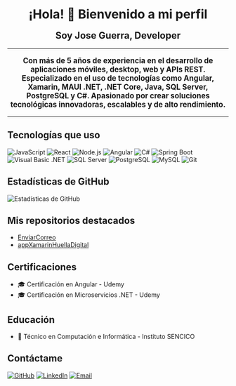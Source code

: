 <div align="center">

<!-- Simulación de animación de texto -->
<h1 id="welcome-text" style="font-size: 2em; font-weight: bold;">¡Hola! 👋 Bienvenido a mi perfil</h1>
<h2 id="name-text" style="font-size: 1.5em; font-weight: bold; margin-top: 10px;">Soy Jose Guerra, Developer</h2>

---

<p style="font-size: 1.2em; font-weight: bold;">
Con más de 5 años de experiencia en el desarrollo de aplicaciones móviles, desktop, web y APIs REST. Especializado en el uso de tecnologías como Angular, Xamarin, MAUI .NET, .NET Core, Java, SQL Server, PostgreSQL y C#. Apasionado por crear soluciones tecnológicas innovadoras, escalables y de alto rendimiento.
</p>

</div>

---

## Tecnologías que uso

![JavaScript](https://img.shields.io/badge/-JavaScript-F7DF1E?style=flat-square&logo=javascript&logoColor=black)
![React](https://img.shields.io/badge/-React-61DAFB?style=flat-square&logo=react&logoColor=black)
![Node.js](https://img.shields.io/badge/-Node.js-339933?style=flat-square&logo=node.js&logoColor=white)
![Angular](https://img.shields.io/badge/-Angular-DD0031?style=flat-square&logo=angular&logoColor=white)
![C#](https://img.shields.io/badge/-C%23-239120?style=flat-square&logo=c-sharp&logoColor=white)
![Spring Boot](https://img.shields.io/badge/-Spring%20Boot-6DB33F?style=flat-square&logo=spring&logoColor=white)
![Visual Basic .NET](https://img.shields.io/badge/-Visual%20Basic%20.NET-512BD4?style=flat-square&logo=.net&logoColor=white)
![SQL Server](https://img.shields.io/badge/-SQL%20Server-CC2927?style=flat-square&logo=microsoft-sql-server&logoColor=white)
![PostgreSQL](https://img.shields.io/badge/-PostgreSQL-336791?style=flat-square&logo=postgresql&logoColor=white)
![MySQL](https://img.shields.io/badge/-MySQL-4479A1?style=flat-square&logo=mysql&logoColor=white)
![Git](https://img.shields.io/badge/-Git-F05032?style=flat-square&logo=git&logoColor=white)

## Estadísticas de GitHub

![Estadísticas de GitHub](https://github-readme-stats.vercel.app/api?username=JOGUERRA2023&show_icons=true&theme=radical)

## Mis repositorios destacados

- [EnviarCorreo](https://github.com/JOGUERRA2023/EnviarCorreo)
- [appXamarinHuellaDigital](https://github.com/JOGUERRA2023/appXamarinHuellaDigital)

## Certificaciones

- 🎓 Certificación en Angular - Udemy
- 🎓 Certificación en Microservicios .NET - Udemy

## Educación

- 🏫 Técnico en Computación e Informática - Instituto SENCICO

## Contáctame

[![GitHub](https://img.shields.io/badge/-GitHub-181717?style=flat-square&logo=github&logoColor=white)](https://github.com/JOGUERRA2023)
[![LinkedIn](https://img.shields.io/badge/-LinkedIn-0077B5?style=flat-square&logo=linkedin&logoColor=white)](https://www.linkedin.com/in/jose-jacobo-guerra-gonzales-939497335/)
[![Email](https://img.shields.io/badge/-Email-D14836?style=flat-square&logo=gmail&logoColor=white)](mailto:tuemail@example.com)
